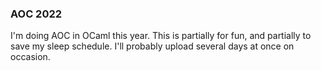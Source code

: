 ### AOC 2022

I'm doing AOC in OCaml this year. This is partially for fun, and partially to save my sleep schedule. I'll probably upload several days at once on occasion.

